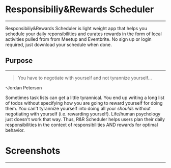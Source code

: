 # Responsibiliy&Rewards Scheduler 
---
Responsibiliy&Rewards Scheduler is light weight app that helps you schedule your daily reponsibilities and curates rewards in the form of local activities pulled from from Meetup and Eventbrite. No sign up or login required, just download your schedule when done.

## Purpose 
---
> You have to negotiate with yourself and not tyrannize yourself...

-Jordan Peterson 

Sometimes task lists can get a little tyrannical. You end up writing a long list of todos without specifying how you are going to reward yourself for doing them. You can't tyrannize yourself into doing all your *shoulds* without negotiating with yourself (i.e. rewarding yourself). Life/human psychology just doesn't work that way. Thus, R&R Scheduler helps users plan their daily responsibilities in the context of responsibilities AND rewards for optimal behavior.  

# Screenshots 
---




